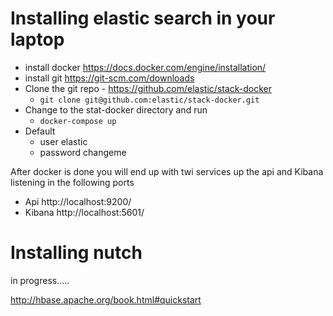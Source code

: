 # Installing elastic search in your laptop

* install docker https://docs.docker.com/engine/installation/
* install git https://git-scm.com/downloads
* Clone the git repo - https://github.com/elastic/stack-docker
  * ```git clone git@github.com:elastic/stack-docker.git```
* Change to the stat-docker directory and run 
  * ```docker-compose up```
* Default 
  * user elastic
  * password changeme 

After docker is done you will end up with twi services up the api and Kibana listening in the following ports
* Api http://localhost:9200/
* Kibana http://localhost:5601/

# Installing nutch
in progress.....

http://hbase.apache.org/book.html#quickstart
